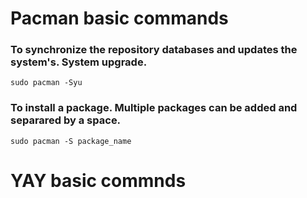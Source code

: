 # Pacman basic commands

### To synchronize the repository databases and updates the system's. System upgrade.

    sudo pacman -Syu

### To install a package. Multiple packages can be added and separared by a space.

    sudo pacman -S package_name


# YAY basic commnds


